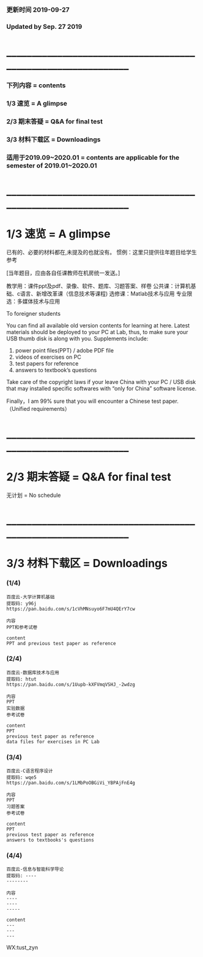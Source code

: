 ### 更新时间 2019-09-27 
### Updated by Sep. 27 2019
# _____________________________________________________________

### 下列内容 =  contents
### 1/3 速览 = A glimpse
### 2/3 期末答疑 = Q&A for final test
### 3/3 材料下载区 = Downloadings
### 适用于2019.09~2020.01 = contents are applicable for the semester of 2019.01~2020.01
# _____________________________________________________________
# 1/3 速览 = A glimpse
已有的、必要的材料都在,未提及的也就没有。
惯例：这里只提供往年题目给学生参考

[当年题目，应由各自任课教师在机房统一发送。]

教学用：课件ppt及pdf、录像、软件、题库、习题答案、样卷
公共课：计算机基础、c语言、新增改革课（信息技术等课程)
选修课：Matlab技术与应用
专业限选：多媒体技术与应用 
 
To foreigner students

You can find all available old version contents for learning at here. 
Latest materials should be deployed to your PC at Lab, thus, to make sure your USB thumb disk is along with you.
Supplements include: 

1. power point files(PPT) / adobe PDF file 
2. videos of exercises on PC 
3. test papers for reference 
4. answers to textbook’s questions  

Take care of the copyright laws if your leave China with your PC / USB disk that may installed specific softwares with “only for China” software license.

Finally，I am 99% sure that you will encounter a Chinese test paper. （Unified requirements）

# _____________________________________________________________
# 2/3 期末答疑 = Q&A for final test

无计划 = No schedule

# _____________________________________________________________
# 3/3 材料下载区 = Downloadings

### (1/4)
    百度云-大学计算机基础
    提取码: y96j
    https://pan.baidu.com/s/1cVhMNsuyo6F7mU4QErY7cw

    内容 
    PPT和参考试卷
    
    content
    PPT and previous test paper as reference

### (2/4)
    百度云-数据库技术与应用
    提取码: htut
    https://pan.baidu.com/s/1Uupb-kXFVmqVSHJ_-2wdzg

    内容 
    PPT
    实验数据
    参考试卷
    
    content
    PPT 
    previous test paper as reference
    data files for exercises in PC Lab

### (3/4)
    百度云-C语言程序设计
    提取码: wqe5
    https://pan.baidu.com/s/1LMbPoOBGiVi_YBPAjFnE4g

    内容 
    PPT
    习题答案
    参考试卷
    
    content
    PPT 
    previous test paper as reference
    answers to textbooks's questions




### (4/4)
    百度云-信息与智能科学导论
    提取码: ----
    --------

    内容 
    ----
    ----
    -----
    
    content
    ---
    ---
    ---

WX:tust_zyn

